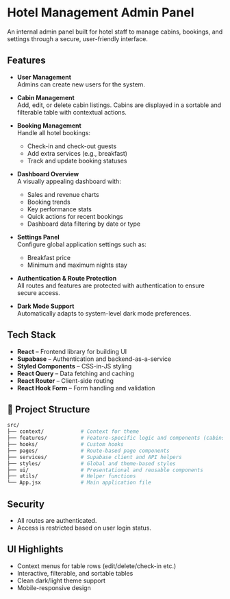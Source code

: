 # Hotel Management Admin Panel

An internal admin panel built for hotel staff to manage cabins, bookings, and settings through a secure, user-friendly interface.

## Features

- **User Management**  
  Admins can create new users for the system.

- **Cabin Management**  
  Add, edit, or delete cabin listings. Cabins are displayed in a sortable and filterable table with contextual actions.

- **Booking Management**  
  Handle all hotel bookings:

  - Check-in and check-out guests
  - Add extra services (e.g., breakfast)
  - Track and update booking statuses

- **Dashboard Overview**  
  A visually appealing dashboard with:

  - Sales and revenue charts
  - Booking trends
  - Key performance stats
  - Quick actions for recent bookings
  - Dashboard data filtering by date or type

- **Settings Panel**  
  Configure global application settings such as:

  - Breakfast price
  - Minimum and maximum nights stay

- **Authentication & Route Protection**  
  All routes and features are protected with authentication to ensure secure access.

- **Dark Mode Support**  
  Automatically adapts to system-level dark mode preferences.

## Tech Stack

- **React** – Frontend library for building UI
- **Supabase** – Authentication and backend-as-a-service
- **Styled Components** – CSS-in-JS styling
- **React Query** – Data fetching and caching
- **React Router** – Client-side routing
- **React Hook Form** – Form handling and validation

## 📂 Project Structure

```bash
src/
├── context/            # Context for theme
├── features/           # Feature-specific logic and components (cabins, bookings, dashboard, etc.)
├── hooks/              # Custom hooks
├── pages/              # Route-based page components
├── services/           # Supabase client and API helpers
├── styles/             # Global and theme-based styles
├── ui/                 # Presentational and reusable components
├── utils/              # Helper functions
└── App.jsx             # Main application file
```

## Security

- All routes are authenticated.
- Access is restricted based on user login status.

## UI Highlights

- Context menus for table rows (edit/delete/check-in etc.)
- Interactive, filterable, and sortable tables
- Clean dark/light theme support
- Mobile-responsive design
